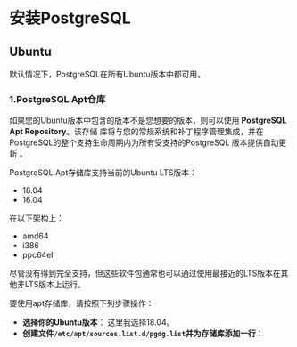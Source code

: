 安装PostgreSQL
===================================================================================
## Ubuntu
默认情况下，PostgreSQL在所有Ubuntu版本中都可用。

### 1.PostgreSQL Apt仓库
如果您的Ubuntu版本中包含的版本不是您想要的版本，则可以使用 **PostgreSQL Apt Repository**。该存储
库将与您的常规系统和补丁程序管理集成，并在PostgreSQL的整个支持生命周期内为所有受支持的PostgreSQL
版本提供自动更新 。

PostgreSQL Apt存储库支持当前的Ubuntu LTS版本：
+ 18.04
+ 16.04

在以下架构上：
+ amd64
+ i386
+ ppc64el

尽管没有得到完全支持，但这些软件包通常也可以通过使用最接近的LTS版本在其他非LTS版本上运行。

要使用apt存储库，请按照下列步骤操作：
+ **选择你的Ubuntu版本**：
    这里我选择18.04。
+ **创建文件`/etc/apt/sources.list.d/pgdg.list`并为存储库添加一行**：